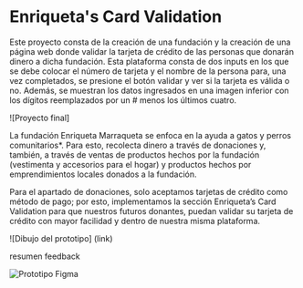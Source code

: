 # Enriqueta's Card Validation

Este proyecto consta de la creación de una fundación y la creación de una página web donde validar la tarjeta de crédito de las personas que donarán dinero a dicha fundación. Esta plataforma consta de dos inputs en los que se debe colocar el número de tarjeta y el nombre de la persona para, una vez completados, se presione el botón validar y ver si la tarjeta es válida o no. Además, se muestran los datos ingresados en una imagen inferior con los dígitos reemplazados por un # menos los últimos cuatro.

![Proyecto final]

La fundación Enriqueta Marraqueta se enfoca en la ayuda a gatos y perros comunitarios*. Para esto, recolecta dinero a través de donaciones y, también, a través de ventas de productos hechos por la fundación (vestimenta y accesorios para el hogar) y productos hechos por emprendimientos locales donados a la fundación.

Para el apartado de donaciones, solo aceptamos tarjetas de crédito como método de pago; por esto, implementamos la sección Enriqueta’s Card Validation para que nuestros futuros donantes, puedan validar su tarjeta de crédito con mayor facilidad y dentro de nuestra misma plataforma.

![Dibujo del prototipo] (link)

resumen feedback

![Prototipo Figma](https://www.figma.com/file/WVfn0oX29xrLt1vvPouH5A/Enriqueta's-Validation)

